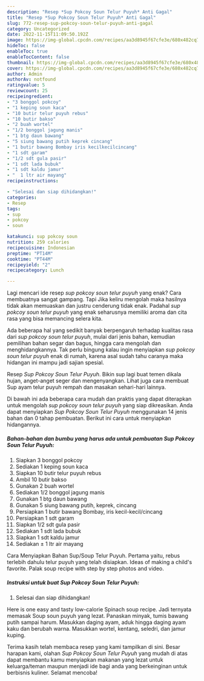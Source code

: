 ```yaml
---
description: "Resep *Sup Pokcoy Soun Telur Puyuh* Anti Gagal"
title: "Resep *Sup Pokcoy Soun Telur Puyuh* Anti Gagal"
slug: 772-resep-sup-pokcoy-soun-telur-puyuh-anti-gagal
category: Uncategorized
date: 2022-11-15T11:09:50.192Z
image: https://img-global.cpcdn.com/recipes/aa3d8945f67cfe3e/680x482cq70/sup-pokcoy-soun-telur-puyuh-foto-resep-utama.jpg
hideToc: false
enableToc: true
enableTocContent: false
thumbnail: https://img-global.cpcdn.com/recipes/aa3d8945f67cfe3e/680x482cq70/sup-pokcoy-soun-telur-puyuh-foto-resep-utama.jpg
cover: https://img-global.cpcdn.com/recipes/aa3d8945f67cfe3e/680x482cq70/sup-pokcoy-soun-telur-puyuh-foto-resep-utama.jpg
author: Admin
authorAv: notfound
ratingvalue: 5
reviewcount: 25
recipeingredient:
- "3 bonggol pokcoy"
- "1 keping soun kaca"
- "10 butir telur puyuh rebus"
- "10 butir bakso"
- "2 buah wortel"
- "1/2 bonggol jagung manis"
- "1 btg daun bawang"
- "5 siung bawang putih keprek cincang"
- "1 butir bawang Bombay iris kecilkecilcincang"
- "1 sdt garam"
- "1/2 sdt gula pasir"
- "1 sdt lada bubuk"
- "1 sdt kaldu jamur"
- "  1 ltr air mayang"
recipeinstructions:

- "Selesai dan siap dihidangkan!"
categories:
- Resep
tags:
- sup
- pokcoy
- soun

katakunci: sup pokcoy soun 
nutrition: 259 calories
recipecuisine: Indonesian
preptime: "PT14M"
cooktime: "PT44M"
recipeyield: "2"
recipecategory: Lunch

---
```



Lagi mencari ide resep *sup pokcoy soun telur puyuh* yang enak? Cara membuatnya sangat gampang. Tapi Jika keliru mengolah maka hasilnya tidak akan memuaskan dan justru cenderung tidak enak. Padahal *sup pokcoy soun telur puyuh* yang enak seharusnya memiliki aroma dan cita rasa yang bisa memancing selera kita.


Ada beberapa hal yang sedikit banyak berpengaruh terhadap kualitas rasa dari *sup pokcoy soun telur puyuh*, mulai dari jenis bahan, kemudian pemilihan bahan segar dan bagus, hingga cara mengolah dan menghidangkannya. Tak perlu bingung kalau ingin menyiapkan *sup pokcoy soun telur puyuh* enak di rumah, karena asal sudah tahu caranya maka hidangan ini mampu jadi sajian spesial.

Resep *Sup Pokcoy Soun Telur Puyuh*. Bikin sup lagi buat temen dikala hujan, anget-anget seger dan mengenyangkan. Lihat juga cara membuat Sup ayam telur puyuh rempah dan masakan sehari-hari lainnya.


Di bawah ini ada beberapa cara mudah dan praktis yang dapat diterapkan untuk mengolah *sup pokcoy soun telur puyuh* yang siap dikreasikan. Anda dapat menyiapkan *Sup Pokcoy Soun Telur Puyuh* menggunakan 14 jenis bahan dan 0 tahap pembuatan. Berikut ini cara untuk menyiapkan hidangannya.

<!--inarticleads1-->

##### Bahan-bahan dan bumbu yang harus ada untuk pembuatan *Sup Pokcoy Soun Telur Puyuh*:

1. Siapkan 3 bonggol pokcoy
1. Sediakan 1 keping soun kaca
1. Siapkan 10 butir telur puyuh rebus
1. Ambil 10 butir bakso
1. Gunakan 2 buah wortel
1. Sediakan 1/2 bonggol jagung manis
1. Gunakan 1 btg daun bawang
1. Gunakan 5 siung bawang putih, keprek, cincang
1. Persiapkan 1 butir bawang Bombay, iris kecil-kecil/cincang
1. Persiapkan 1 sdt garam
1. Siapkan 1/2 sdt gula pasir
1. Sediakan 1 sdt lada bubuk
1. Siapkan 1 sdt kaldu jamur
1. Sediakan  ± 1 ltr air mayang


Cara Menyiapkan Bahan Sup/Soup Telur Puyuh. Pertama yaitu, rebus terlebih dahulu telur puyuh yang telah disiapkan. Ideas of making a child&#39;s favorite. Palak soup recipe with step by step photos and video. 

<!--inarticleads2-->

##### Instruksi untuk buat *Sup Pokcoy Soun Telur Puyuh*:


1. Selesai dan siap dihidangkan!

Here is one easy and tasty low-calorie Spinach soup recipe. Jadi ternyata memasak Soup soun puyuh yang lezat. Panaskan minyak, tumis bawang putih sampai harum. Masukkan daging ayam, aduk hingga daging ayam kaku dan berubah warna. Masukkan wortel, kentang, seledri, dan jamur kuping. 

Terima kasih telah membaca resep yang kami tampilkan di sini. Besar harapan kami, olahan *Sup Pokcoy Soun Telur Puyuh* yang mudah di atas dapat membantu kamu menyiapkan makanan yang lezat untuk keluarga/teman maupun menjadi ide bagi anda yang berkeinginan untuk berbisnis kuliner. Selamat mencoba!
